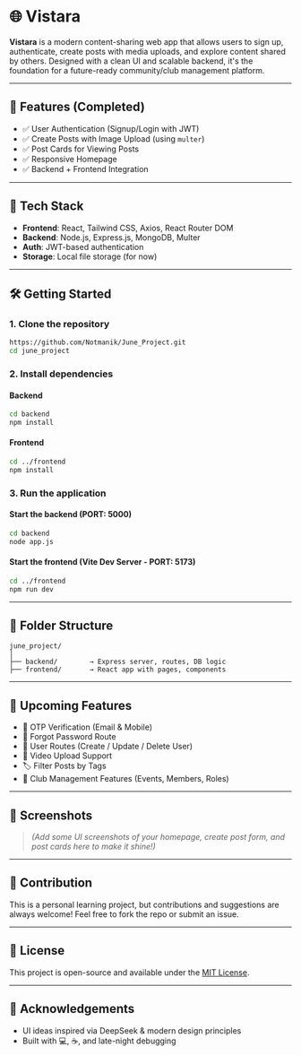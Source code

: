 # 🌐 Vistara

**Vistara** is a modern content-sharing web app that allows users to sign up, authenticate, create posts with media uploads, and explore content shared by others. Designed with a clean UI and scalable backend, it's the foundation for a future-ready community/club management platform.

---

## 🚀 Features (Completed)

- ✅ User Authentication (Signup/Login with JWT)
- ✅ Create Posts with Image Upload (using `multer`)
- ✅ Post Cards for Viewing Posts
- ✅ Responsive Homepage
- ✅ Backend + Frontend Integration

---

## 🔧 Tech Stack

- **Frontend**: React, Tailwind CSS, Axios, React Router DOM
- **Backend**: Node.js, Express.js, MongoDB, Multer
- **Auth**: JWT-based authentication
- **Storage**: Local file storage (for now)

---

## 🛠️ Getting Started

### 1. Clone the repository
```bash
https://github.com/Notmanik/June_Project.git
cd june_project
```

### 2. Install dependencies

#### Backend
```bash
cd backend
npm install
```

#### Frontend
```bash
cd ../frontend
npm install
```

### 3. Run the application

#### Start the backend (PORT: 5000)
```bash
cd backend
node app.js
```

#### Start the frontend (Vite Dev Server - PORT: 5173)
```bash
cd ../frontend
npm run dev
```

---

## 📂 Folder Structure

```
june_project/
│
├── backend/        → Express server, routes, DB logic
├── frontend/       → React app with pages, components
```

---

## 🌱 Upcoming Features

- 🔐 OTP Verification (Email & Mobile)
- 🔁 Forgot Password Route
- 👤 User Routes (Create / Update / Delete User)
- 🎥 Video Upload Support
- 🏷️ Filter Posts by Tags
- 📅 Club Management Features (Events, Members, Roles)

---

## 📸 Screenshots

> _(Add some UI screenshots of your homepage, create post form, and post cards here to make it shine!)_

---

## 🤝 Contribution

This is a personal learning project, but contributions and suggestions are always welcome! Feel free to fork the repo or submit an issue.

---

## 📄 License

This project is open-source and available under the [MIT License](LICENSE).

---

## 🙌 Acknowledgements

- UI ideas inspired via DeepSeek & modern design principles
- Built with 💻, ☕, and late-night debugging
